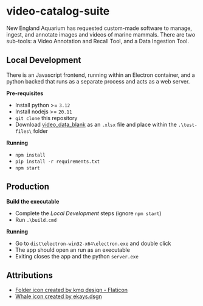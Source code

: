 # video-catalog-suite

New England Aquarium has requested custom-made software to manage, ingest, and annotate images and videos of marine mammals. There are two sub-tools: a Video Annotation and Recall Tool, and a Data Ingestion Tool.

## Local Development

There is an Javascript frontend, running within an Electron container, and a python backed that runs as a separate process and acts as a web server.

**Pre-requisites**

- Install python >= `3.12`
- Install nodejs >= `20.11`
- `git clone` this repository
- Download [video_data_blank](https://docs.google.com/spreadsheets/d/1-H_4MKgTKCH0FXSmXvH-JL7M8vyCJkocljIGnYStL3s/edit?usp=sharing) as an `.xlsx` file and place within the `.\test-files\` folder

**Running**

- `npm install`
- `pip install -r requirements.txt`
- `npm start`

## Production

**Build the executable**

- Complete the _Local Development_ steps (ignore `npm start`)
- Run `.\build.cmd`

**Running**

- Go to `dist\electron-win32-x64\electron.exe` and double click
- The app should open an run as an executable
- Exiting closes the app and the python `server.exe`

## Attributions

- [Folder icon created by kmg design - Flaticon](https://www.flaticon.com/free-icons/folder)
- [Whale icon created by ekays.dsgn](https://www.freepik.com/icon/whale_14948232#fromView=image_search_similar&page=1&position=48&uuid=7a2ad780-c395-40da-9aec-656d8b79b0c8)
